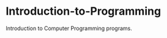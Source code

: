 Introduction-to-Programming
===========================

Introduction to Computer Programming programs.
